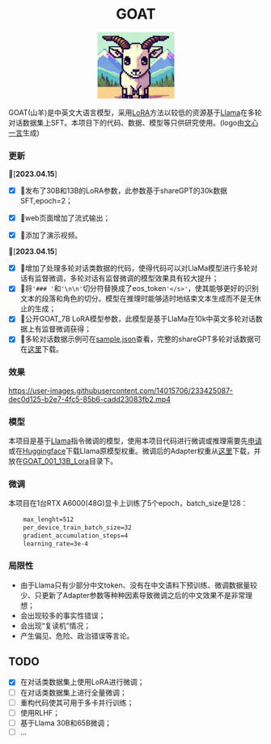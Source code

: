 # <center>GOAT</center>

<div align="center">
    <img src='./imgs/logo.png' width=30%/>
</div>


GOAT(山羊)是中英文大语言模型，采用[LoRA](https://arxiv.org/pdf/2106.09685.pdf)方法以较低的资源基于[Llama](https://github.com/facebookresearch/llama)在多轮对话数据集上SFT。本项目下的代码、数据、模型等只供研究使用。(logo由[文心一言](https://yiyan.baidu.com/)生成)

### 更新
🚀[**2023.04.15**]
- [x] 🎉发布了30B和13B的LoRA参数，此参数基于shareGPT的30k数据SFT,epoch=2；
- [x] 🎉web页面增加了流式输出； 
- [x] 🎉添加了演示视频。


🚀[**2023.04.15**]
- [x] 🎉增加了处理多轮对话类数据的代码，使得代码可以对LlaMa模型进行多轮对话有监督微调，多轮对话有监督微调的模型效果具有较大提升；
- [x] 🎉将`'### '`和`'\n\n'`切分符替换成了eos_token`'</s>'`，使其能够更好的识别文本的段落和角色的切分。模型在推理时能够适时地结束文本生成而不是无休止的生成；
- [x] 🎉公开GOAT_7B LoRA模型参数，此模型是基于LlaMa在10k中英文多轮对话数据上有监督微调获得；
- [x] 🎉多轮对话数据示例可在[sample.json](./datasets/sample.json)查看，完整的shareGPT多轮对话数据可在[这里](https://huggingface.co/datasets/anon8231489123/ShareGPT_Vicuna_unfiltered)下载。

### 效果
https://user-images.githubusercontent.com/14015706/233425087-dec0d125-b2e7-4fc5-85b6-cadd23083fb2.mp4




### 模型
本项目是基于[Llama](https://github.com/facebookresearch/llama)指令微调的模型，使用本项目代码进行微调或推理需要先[申请](https://github.com/facebookresearch/llama)或在[Huggingface](https://huggingface.co/models)下载Llama原模型权重。微调后的Adapter权重从[这里](https://huggingface.co/dannywong/GOAT)下载，并放在[GOAT_001_13B_Lora](./models/GOAT_001_13B_Lora/)目录下。

### 微调
本项目在1台RTX A6000(48G)显卡上训练了5个epoch，batch_size是128：
```
    max_lenght=512
    per_device_train_batch_size=32
    gradient_accumulation_steps=4
    learning_rate=3e-4
```

### 局限性
 - 由于Llama只有少部分中文token、没有在中文语料下预训练、微调数据量较少、只更新了Adapter参数等种种因素导致微调之后的中文效果不是非常理想；
 - 会出现较多的事实性错误；
 - 会出现“复读机”情况；
 - 产生偏见、危险、政治错误等言论。

## TODO
 - [x] 在对话类数据集上使用LoRA进行微调；
 - [ ] 在对话类数据集上进行全量微调；
 - [ ] 重构代码使其可用于多卡并行训练；
 - [ ] 使用RLHF；
 - [ ] 基于Llama 30B和65B微调；
 - [ ] ...

